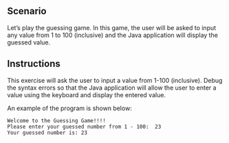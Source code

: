 ## Scenario
Let’s play the guessing game. In this game, the user will be asked to input any value from 1 to 100 (inclusive) and the Java application will display the guessed value.  

## Instructions
This exercise will ask the user to input a value from 1-100 (inclusive). Debug the syntax errors so that the Java application will allow the user to enter a value using the keyboard and display the entered value.

An example of the program is shown below: 
```
Welcome to the Guessing Game!!!!
Please enter your guessed number from 1 - 100:  23
Your guessed number is: 23
```
